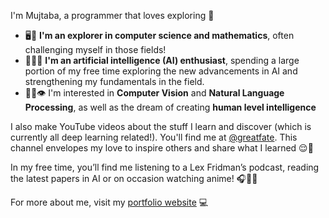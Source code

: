 I'm Mujtaba, a programmer that loves exploring 🚀

- 🖥️📏 **I'm an explorer in computer science and mathematics**, often challenging myself in those fields!
- 🤖🧠🦾 **I'm an artificial intelligence (AI) enthusiast**, spending a large portion of my free time exploring the new advancements in AI and strengthening my fundamentals in the field. 
- 🤖📖👁 I'm interested in **Computer Vision** and **Natural Language Processing**, as well as the dream of creating **human level intelligence** 

I also make YouTube videos about the stuff I learn and discover (which is currently all deep learning related!). You'll find me at [@greatfate](https://www.youtube.com/channel/UC16BYekiN_0telZ2z_WgtDQ). This channel envelopes my love to inspire others and share what I learned 😌🎥

In my free time, you’ll find me listening to a Lex Fridman’s podcast, reading the latest papers in AI or on occasion watching anime! 🎧📜🤓

For more about me, visit my [portfolio website](https://igreat.github.io/) 💻
<!---
igreat/igreat is a ✨ special ✨ repository because its `README.md` (this file) appears on your GitHub profile.
You can click the Preview link to take a look at your changes.
--->
